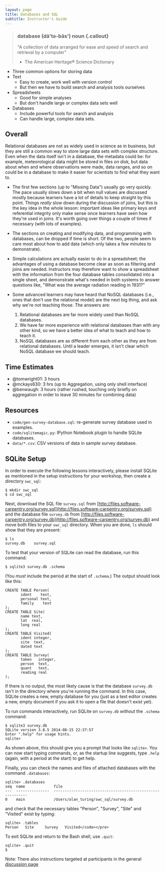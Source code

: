 ```yaml
---
layout: page
title: Databases and SQL
subtitle: Instructor's Guide
---
```

> ### database (dā'tə-bās') noun {.callout}
> "A collection of data arranged for ease and speed of search and retrieval by a computer"
> - The American Heritage® Science Dictionary

*   Three common options for storing data
*   Text
    *   Easy to create, work well with version control
    *   But then we have to build search and analysis tools ourselves
*   Spreadsheets
    *   Good for simple analyses
    *   But don't handle large or complex data sets well
*   Databases
    *   Include powerful tools for search and analysis
    *   Can handle large, complex data sets.

## Overall

Relational databases are not as widely used in science as in business,
but they are still a common way to store large data sets with complex structure.
Even when the data itself isn't in a database,
the metadata could be:
for example,
meteorological data might be stored in files on disk,
but data about when and where observations were made,
data ranges,
and so on could be in a database
to make it easier for scientists to find what they want to.

*   The first few sections (up to "Missing Data") usually go very quickly.
    The pace usually slows down a bit when null values are discussed
    mostly because learners have a lot of details to keep straight by this point.
    Things *really* slow down during the discussion of joins,
    but this is the key idea in the whole lesson:
    important ideas like primary keys and referential integrity
    only make sense once learners have seen how they're used in joins.
    It's worth going over things a couple of times if necessary (with lots of examples).

*   The sections on creating and modifying data,
    and programming with databases,
    can be dropped if time is short.
    Of the two,
    people seem to care most about how to add data (which only takes a few minutes to demonstrate).

*   Simple calculations are actually easier to do in a spreadsheet;
    the advantages of using a database become clear as soon as filtering and joins are needed.
    Instructors may therefore want to show a spreadsheet with the information from the four database tables
    consolidated into a single sheet,
    and demonstrate what's needed in both systems to answer questions like,
    "What was the average radiation reading in 1931?"

*   Some advanced learners may have heard that NoSQL databases
    (i.e., ones that don't use the relational model)
    are the next big thing,
    and ask why we're not teaching those.
    The answers are:
    1.  Relational databases are far more widely used than NoSQL databases.
    2.  We have far more experience with relational databases than with any other kind,
        so we have a better idea of what to teach and how to teach it.
    3.  NoSQL databases are as different from each other as they are from relational databases.
        Until a leader emerges, it isn't clear *which* NoSQL database we should teach.

<!-- No specific notes to add.  Save these headers as place-holders for now
## [Selecting Data](01-select.html)


## [Sorting and Removing Duplicates](02-sort-dup.html)


## [Filtering](03-filter.html)


## [Calculating New Values](04-calc.html)


## [Missing Data](05-null.html)


## [Aggregation](06-agg.html)


## [Combining Data](07-join.html)


## [Data Hygiene](08-hygiene.html)


## [Creating and Modifying Data](09-create.html)


## [Programming with Databases](10-prog.html)


-->

## Time Estimates

*   @tomwright01: 3 hours
*   @mckays630: 3 hrs (up to Aggregation, using only shell interface)
*   @benwaugh: 3 hours (rather rushed, touching only briefly on aggregation in order to leave 30 minutes for combining data)

## Resources

*   `code/gen-survey-database.sql`: re-generate survey database used in examples.
*   `code/sqlitemagic.py`: IPython Notebook plugin to handle SQLite databases.
*   `data/*.csv`: CSV versions of data in sample survey database.

## SQLite Setup

In order to execute the following lessons interactively,
please install SQLite as mentioned in the setup instructions for your workshop,
then create a directory `swc_sql`:

~~~ {.bash}
$ mkdir swc_sql
$ cd swc_sql
~~~

Next,
download the SQL file `survey.sql` from [http://files.software-carpentry.org/survey.sql](http://files.software-carpentry.org/survey.sql)
and the database file `survey.db` from [http://files.software-carpentry.org/survey.db](http://files.software-carpentry.org/survey.db)
and move both files to your `swc_sql` directory.
When you are done,
`ls` should show that they are present:

~~~ {.bash}
$ ls
survey.db    survey.sql
~~~

To test that your version of SQLite can read the database,
run this command:

~~~ {.bash}
$ sqlite3 survey.db .schema
~~~

(You *must* include the period at the start of `.schema`.)
The output should look like this:

~~~ {.bash}
CREATE TABLE Person(
       ident    text,
       personal text,
       family	 text
);
CREATE TABLE Site(
       name text,
       lat  real,
       long real
);
CREATE TABLE Visited(
       ident integer,
       site  text,
       dated text
);
CREATE TABLE Survey(
       taken   integer,
       person  text,
       quant   text,
       reading real
);
~~~

If there is no output,
the most likely cause is that the database `survey.db` isn't in the directory where you're running the command.
In this case,
SQLite creates a new, empty database for you
(just as a text editor creates a new, empty document if you ask it to open a file that doesn't exist yet).

To run commands interactively,
run SQLite on `survey.db` *without* the `.schema` command:

~~~
$ sqlite3 survey.db
SQLite version 3.8.5 2014-08-15 22:37:57
Enter ".help" for usage hints.
sqlite>
~~~

As shown above,
this should give you a prompt that looks like `sqlite>`.
You can now start typing commands,
or,
as the startup line suggests,
type `.help` (again, with a period at the start) to get help.

Finally,
you can check the names and files of attached databases with the command `.databases`:

~~~ {.bash}
sqlite> .databases
seq  name             file
---  ---------------  ----------------------------------------------------------
0    main             /Users/alan_turing/swc_sql/survey.db
~~~

and check that the necessary tables "Person", "Survey", "Site" and "Visited" exist by typing:

~~~ {.bash}
sqlite> .tables
Person   Site     Survey   Visited</code></pre>
~~~

To exit SQLite and return to the Bash shell,
use `.quit`:

~~~ {.bash}
sqlite> .quit
$
~~~

Note: There also instructions targeted at participants in the general [discussion page](discussion.html)
